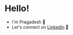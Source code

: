 # Hello! 
- I'm Pragadesh 👦
- Let's connect on <a href="https://www.linkedin.com/in/pragadeshbs/">LinkedIn</a> 🤝
